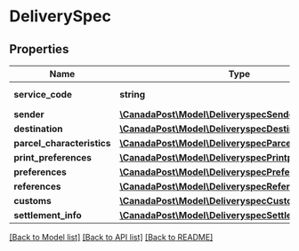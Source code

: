 # DeliverySpec

## Properties
Name | Type | Description | Notes
------------ | ------------- | ------------- | -------------
**service_code** | **string** | Shipment Type | [optional] 
**sender** | [**\CanadaPost\Model\DeliveryspecSender**](DeliveryspecSender.md) |  | [optional] 
**destination** | [**\CanadaPost\Model\DeliveryspecDestination**](DeliveryspecDestination.md) |  | [optional] 
**parcel_characteristics** | [**\CanadaPost\Model\DeliveryspecParcelcharacteristics**](DeliveryspecParcelcharacteristics.md) |  | [optional] 
**print_preferences** | [**\CanadaPost\Model\DeliveryspecPrintpreferences**](DeliveryspecPrintpreferences.md) |  | [optional] 
**preferences** | [**\CanadaPost\Model\DeliveryspecPreferences**](DeliveryspecPreferences.md) |  | [optional] 
**references** | [**\CanadaPost\Model\DeliveryspecReferences**](DeliveryspecReferences.md) |  | [optional] 
**customs** | [**\CanadaPost\Model\DeliveryspecCustoms**](DeliveryspecCustoms.md) |  | [optional] 
**settlement_info** | [**\CanadaPost\Model\DeliveryspecSettlementinfo**](DeliveryspecSettlementinfo.md) |  | [optional] 

[[Back to Model list]](../README.md#documentation-for-models) [[Back to API list]](../README.md#documentation-for-api-endpoints) [[Back to README]](../README.md)


